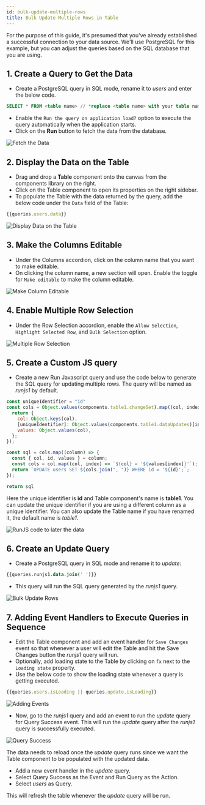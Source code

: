 ```yaml
---
id: bulk-update-multiple-rows
title: Bulk Update Multiple Rows in Table
---
```

<div >
For the purpose of this guide, it's presumed that you've already established a successful connection to your data source. We'll use PostgreSQL for this example, but you can adjust the queries based on the SQL database that you are using.

</div>

<div>

## 1. Create a Query to Get the Data

- Create a PostgreSQL query in SQL mode, rename it to *users* and enter the below code.
  
```sql
SELECT * FROM <table name> // *replace <table name> with your table name*
```
- Enable the `Run the query on application load?` option to execute the query automatically when the application starts. 
- Click on the **Run** button to fetch the data from the database.

<div style={{textAlign: 'center'}}>
    <img style={{ border:'0', marginBottom:'15px' }} className="screenshot-full" src="/img/how-to/bulk-update-multiple/new/data.png" alt="Fetch the Data" />
</div>

</div>

<div>

## 2. Display the Data on the Table

- Drag and drop a **Table** component onto the canvas from the components library on the right.
- Click on the Table component to open its properties on the right sidebar.
- To populate the Table with the data returned by the query, add the below code under the `Data` field of the Table:
```js
{{queries.users.data}}
```

<div style={{textAlign: 'center'}}>
    <img style={{ border:'0', marginBottom:'15px' }} className="screenshot-full" src="/img/how-to/bulk-update-multiple/new/populate.png" alt="Display Data on the Table" />
</div>

</div>

<div>

## 3. Make the Columns Editable

- Under the Columns accordion, click on the column name that you want to make editable.
- On clicking the column name, a new section will open. Enable the toggle for `Make editable` to make the column editable.

<div style={{textAlign: 'center'}}>
    <img style={{ border:'0', marginBottom:'15px' }} className="screenshot-full" src="/img/how-to/bulk-update-multiple/new/editable.png" alt="Make Column Editable" />
</div>

</div>

<div>

## 4. Enable Multiple Row Selection

- Under the Row Selection accordion, enable the `Allow Selection`, `Highlight Selected Row`, and `Bulk Selection` option.

<div style={{textAlign: 'center'}}>
    <img style={{ border:'0', marginBottom:'15px' }} className="screenshot-full" src="/img/how-to/bulk-update-multiple/new/rowselect.png" alt="Multiple Row Selection" />
</div>

</div>

<div>

## 5. Create a Custom JS query

- Create a new Run Javascript query and use the code below to generate the SQL query for updating multiple rows. The query will be named as *runjs1* by default. 

```js
const uniqueIdentifier = "id"
const cols = Object.values(components.table1.changeSet).map((col, index) => {
  return {
    col: Object.keys(col),
    [uniqueIdentifier]: Object.values(components.table1.dataUpdates)[index][uniqueIdentifier],
    values: Object.values(col),
  };
});

const sql = cols.map((column) => {
  const { col, id, values } = column;
  const cols = col.map((col, index) => `${col} = '${values[index]}'`);
  return `UPDATE users SET ${cols.join(", ")} WHERE id = '${id}';`;
});

return sql
```

Here the unique identifier is **id** and Table component's name is **table1**. You can update the unique identifier if you are using a different column as a unique identifier. You can also update the Table name if you have renamed it, the default name is *table1*.

<div style={{textAlign: 'center'}}>
    <img style={{ border:'0', marginBottom:'15px' }} className="screenshot-full" src="/img/how-to/bulk-update-multiple/new/runjs1.png" alt="RunJS code to later the data" />
</div>

</div>

<div>

## 6. Create an Update Query

- Create a PostgreSQL query in SQL mode and rename it to *update*:
    
```sql
{{queries.runjs1.data.join(' ')}}
```

- This query will run the SQL query generated by the *runjs1* query.

<div style={{textAlign: 'center'}}>
    <img style={{ border:'0', marginBottom:'15px' }} className="screenshot-full" src="/img/how-to/bulk-update-multiple/new/update.png" alt="Bulk Update Rows" />
</div>

</div>

<div>

## 7. Adding Event Handlers to Execute Queries in Sequence

- Edit the Table component and add an event handler for `Save Changes` event so that whenever a user will edit the Table and hit the Save Changes button the *runjs1* query will run.
- Optionally, add loading state to the Table by clicking on `fx` next to the `Loading state` property.
- Use the below code to show the loading state whenever a query is getting executed.
```js
{{queries.users.isLoading || queries.update.isLoading}}
```

<div style={{textAlign: 'center'}}>
    <img style={{ border:'0' }} className="screenshot-full" src="/img/how-to/bulk-update-multiple/new/savechanges.png" alt="Adding Events" />
</div>

- Now, go to the *runjs1* query and add an event to run the *update* query for Query Success event. This will run the *update* query after the *runjs1* query is successfully executed.

<div style={{textAlign: 'center'}}>
    <img style={{ border:'0' }} className="screenshot-full" src="/img/how-to/bulk-update-multiple/new/querysuccess.png" alt="Query Success" />
</div>

The data needs to reload once the *update* query runs since we want the Table component to be populated with the updated data. 

- Add a new event handler in the *update* query.
- Select Query Success as the Event and Run Query as the Action.
- Select *users* as Query.

This will refresh the table whenever the *update* query will be run.

</div>